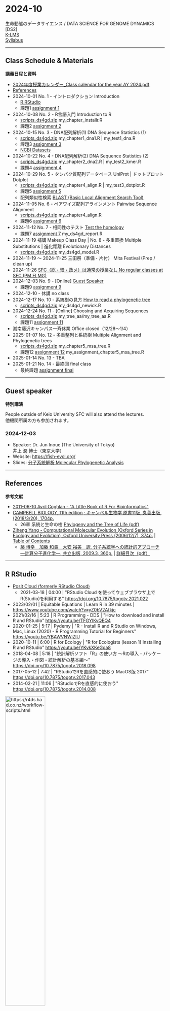# 2024-10

生命動態のデータサイエンス / DATA SCIENCE FOR GENOME DYNAMICS [DS2]  
[K-LMS](https://lms.keio.jp/courses/102414)  
[Syllabus](https://syllabus.sfc.keio.ac.jp/courses/2024_25381)

----------

## Class Schedule & Materials
**講義日程と資料**

- [2024年度授業カレンダー_Class calendar for the year AY 2024.pdf](https://keio.box.com/s/cbc8kqhls14qc5wba354gynmovqdpm8e)
- [References](#references)
- 2024-10-01 No. 1 - イントロダクション Introduction
  - [R RStudio](#r-rstudio)
  - 課題1 [assignment 1](https://github.com/haruosuz/DS4GD/blob/master/2024-10/CaseStudy.md#assignment-1)
- 2024-10-08 No. 2 - R言語入門 Introduction to R
  - [scripts_ds4gd.zip](https://github.com/haruosuz/DS4GD/raw/master/2024-10/scripts_ds4gd.zip) my_chapter_installr.R
  - 課題2 [assignment 2](https://github.com/haruosuz/DS4GD/blob/master/2024-10/CaseStudy.md#assignment-2)
- 2024-10-15 No. 3 - DNA配列解析(1) DNA Sequence Statistics (1)
  - [scripts_ds4gd.zip](https://github.com/haruosuz/DS4GD/raw/master/2024-10/scripts_ds4gd.zip) my_chapter1_dna1.R | my_test1_dna.R
  - 課題3 [assignment 3](https://github.com/haruosuz/DS4GD/blob/master/2024-10/CaseStudy.md#assignment-3)
  - [NCBI Datasets](https://github.com/haruosuz/DS4GD/blob/master/CaseStudy.md#ncbi-datasets)
- 2024-10-22 No. 4 - DNA配列解析(2) DNA Sequence Statistics (2)
  - [scripts_ds4gd.zip](https://github.com/haruosuz/DS4GD/raw/master/2024-10/scripts_ds4gd.zip) my_chapter2_dna2.R | my_test2_kmer.R
  - 課題4 [assignment 4](https://github.com/haruosuz/DS4GD/blob/master/2024-10/CaseStudy.md#assignment-4)
- 2024-10-29 No. 5 - タンパク質配列データベース UniProt | ドットプロット Dotplot
  - [scripts_ds4gd.zip](https://github.com/haruosuz/DS4GD/raw/master/2024-10/scripts_ds4gd.zip) my_chapter4_align.R | my_test3_dotplot.R
  - 課題5 [assignment 5](https://github.com/haruosuz/DS4GD/blob/master/2024-10/CaseStudy.md#assignment-5)
  - 配列類似性検索 [BLAST (Basic Local Alignment Search Tool)](https://github.com/haruosuz/DS4GD/blob/master/CaseStudy.md#blast)
- 2024-11-05 No. 6 - ペアワイズ配列アラインメント Pairwise Sequence Alignment
  - [scripts_ds4gd.zip](https://github.com/haruosuz/DS4GD/raw/master/2024-10/scripts_ds4gd.zip) my_chapter4_align.R
  - 課題6 [assignment 6](https://github.com/haruosuz/DS4GD/blob/master/2024-10/CaseStudy.md#assignment-6)
- 2024-11-12 No. 7 - 相同性のテスト [Test the homology](https://github.com/haruosuz/DS4GD/blob/master/CaseStudy.md#ncbi-blast)
  - 課題7 [assignment 7](https://github.com/haruosuz/DS4GD/blob/master/2024-10/CaseStudy.md#assignment-7) my_ds4gd_report.R
- 2024-11-19 補講 Makeup Class Day | No. 8 - 多重置換 Multiple Substitutions | 進化距離 Evolutionary Distances
  - [scripts_ds4gd.zip](https://github.com/haruosuz/DS4GD/raw/master/2024-10/scripts_ds4gd.zip) my_ds4gd_model.R
- 2024-11-19 ～ 2024-11-25 三田祭（準備・片付） Mita Festival (Prep / clean up)
- 2024-11-26 [SFC（総・環・政メ）は通常の授業なし No regular classes at SFC (PM,EI,MG)](https://keio.box.com/s/cbc8kqhls14qc5wba354gynmovqdpm8e)
- 2024-12-03 No. 9 - [Online] [Guest Speaker](#guest-speaker)
  - 課題9 [assignment 9](https://github.com/haruosuz/DS4GD/blob/master/2024-10/CaseStudy.md#assignment-9)
- 2024-12-10 - 休講 no class
- 2024-12-17 No. 10 - 系統樹の見方 [How to read a phylogenetic tree](https://artic.network/how-to-read-a-tree.html)
  - [scripts_ds4gd.zip](https://github.com/haruosuz/DS4GD/raw/master/2024-10/scripts_ds4gd.zip) my_ds4gd_newick.R
- 2024-12-24 No. 11 - [Online] Choosing and Acquiring Sequences
  - [scripts_ds4gd.zip](https://github.com/haruosuz/DS4GD/raw/master/2024-10/scripts_ds4gd.zip) my_tree_aa/my_tree_aa.R
  - 課題11 [assignment 11](https://github.com/haruosuz/DS4GD/blob/master/2024-10/CaseStudy.md#assignment-11)
- 湘南藤沢キャンパス一斉休業 Office closed（12/28～1/4）
- 2025-01-07 No. 12 - 多重整列と系統樹 Multiple Alignment and Phylogenetic trees
  - [scripts_ds4gd.zip](https://github.com/haruosuz/DS4GD/raw/master/2024-10/scripts_ds4gd.zip) my_chapter5_msa_tree.R
  - 課題12 [assignment 12](https://github.com/haruosuz/DS4GD/blob/master/2024-10/CaseStudy.md#assignment-12) my_assignment_chapter5_msa_tree.R
- 2025-01-14 No. 13 - TBA
- 2025-01-21 No. 14 - 最終回 final class
  - 最終課題 [assignment final](https://github.com/haruosuz/DS4GD/blob/master/2024-10/CaseStudy.md#assignment-final)

----------
## Guest speaker
**特別講演**

People outside of Keio University SFC will also attend the lectures.  
他機関所属の方も参加されます。  

### 2024-12-03
- Speaker: Dr. Jun Inoue (The University of Tokyo)  
井上 潤 博士（東京大学）
- Website: https://fish-evol.org/
- Slides: [分子系統解析 Molecular Phylogenetic Analysis](https://yurai.aori.u-tokyo.ac.jp/slide_keio24/20241203_inoue_keiko.pdf)

----------
## References
**参考文献**

- [2011-06-10 Avril Coghlan - "A Little Book of R For Bioinformatics"](https://github.com/haruosuz/r4bioinfo/tree/master/R_Avril_Coghlan)
- [CAMPBELL BIOLOGY, 11th edition ; キャンベル生物学 原書11版, 丸善出版, (2018/3/20), 1704p.](https://www.maruzen-publishing.co.jp/info/index.php?action=detail&news_no=19283)
  - 26章 系統と生命の樹 [Phylogeny and the Tree of Life (pdf)](https://www.maruzen-publishing.co.jp/files/書籍営業部/講義用資料/2018/キャンベル11授業用パワポサンプル26_Lecture_Presentation.pdf)
- [Ziheng Yang - Computational Molecular Evolution (Oxford Series in Ecology and Evolution), Oxford University Press (2006/12/7), 374p.](http://abacus.gene.ucl.ac.uk/CME/) | [Table of Contents](http://abacus.gene.ucl.ac.uk/CME/TableOfContents.pdf)
  - [藤 博幸　加藤 和貴　大安 裕美　訳. 分子系統学への統計的アプローチ ―計算分子進化学―, 共立出版, 2009.3, 360p.](https://www.kyoritsu-pub.co.jp/book/b10010733.html) | [詳細目次（pdf）](https://kyoritsu-pub.sakura.ne.jp/app/file/goods_contents/1152.pdf)

----------
## R RStudio

- [Posit Cloud (formerly RStudio Cloud)](https://github.com/haruosuz/r4bioinfo/blob/master/references/RStudioCloud.md)
  - 2021-03-18 | 04:00 | "RStudio Cloud を使ってウェブブラウザ上でR(Studio)を利用する" https://doi.org/10.7875/togotv.2021.022
- 2023/02/01 | Equitable Equations | Learn R in 39 minutes | https://www.youtube.com/watch?v=yZ0bV2Afkjc
- 2021/02/16 | 5:23 | R Programming - DDS | "How to download and install R and RStudio" https://youtu.be/TFGYlKvQEQ4
- 2020-01-25 | 5:17 | Pydemy | "R - Install R and R Studio on Windows, Mac, Linux (2020) - R Programming Tutorial for Beginners" https://youtu.be/YBAWVNWiZlU
- 2020-10-11 | 6:00 | R for Ecology | "R for Ecologists (lesson 1) Installing R and RStudio" https://youtu.be/YKvkXKeGoa8
- 2018-04-08 | 5:18 | "統計解析ソフト「R」の使い方 〜Rの導入・パッケージの導入・作図・統計解析の基本編〜" https://doi.org/10.7875/togotv.2018.098
- 2017-05-12 | 7:42 | "RStudioでRを直感的に使おう MacOS版 2017" https://doi.org/10.7875/togotv.2017.043
- 2014-02-21 | 11:06 | "RStudioでRを直感的に使おう" https://doi.org/10.7875/togotv.2014.008

<img src="https://d33wubrfki0l68.cloudfront.net/8a64bb047429d7ae0e2acae35c40e421e6439bf6/80e5d/diagrams/rstudio-editor.png" alt="https://r4ds.had.co.nz/workflow-scripts.html" width=50%>

----------

